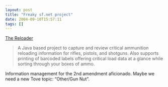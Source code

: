 ```yaml
---
layout: post
title: "Freaky sf.net project"
date: 2004-09-10T15:57:11
tags: []
---
```


<p><a href="http://sourceforge.net/projects/the-reloader/">The Reloader</a></p>

<blockquote>
<p>A Java based project to capture and review critical ammunition reloading information for rifles, pistols, and shotguns. Also supports printing of barcoded labels offering critical load data at a glance while sorting through your boxes of ammo.</p>
</blockquote>

<p>Information management for the 2nd amendment aficionado.  Maybe we need a new Tove topic:  &#8220;Other/Gun Nut&#8221;.</p>

